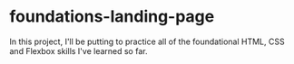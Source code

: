 # foundations-landing-page

In this project, I'll be putting to practice all of the foundational HTML, CSS and Flexbox skills I've learned so far.
